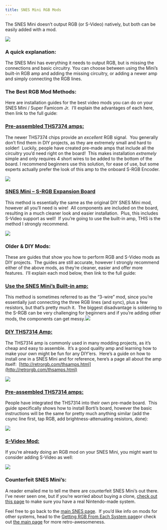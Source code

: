 ```yaml
---
title: SNES Mini RGB Mods
---
```


The SNES Mini doesn’t output RGB (or S-Video) natively, but both can be easily added with a mod.

![](https://cdn.retrorgb.com/images/SNESMiniConsole.jpg)

### **A quick explanation:**

The SNES Mini has everything it needs to output RGB, but is missing the connections and basic circuitry. You can choose between using the Mini’s built-in RGB amp and adding the missing circuitry, or adding a newer amp and simply connecting the RGB lines.

### **The Best RGB Mod Methods:**

Here are installation guides for the best video mods you can do on your SNES Mini / Super Famicom Jr.  I’ll explain the advantages of each here, then link to the full guide:

### **[Pre-assembled THS7374 amps:](/consoles/snes/mini/ths-7374)**

The newer THS7374 chips provide an _excellent_ RGB signal.  You generally don’t find them in DIY projects, as they are extremely small and hard to solder!  Luckily, people have created pre-made amps that include all the circuitry you’d need right on the board!  This makes installation _extremely_ simple and only requires 4 short wires to be added to the bottom of the board. I recommend beginners use this solution, for ease of use, but some experts actually prefer the look of this amp to the onboard S-RGB Encoder.

[![](https://cdn.retrorgb.com/images/SNESVoultarAmp.jpg)](/consoles/snes/mini/ths-7374)

### **[SNES Mini – S-RGB Expansion Board](/consoles/snes/mini/srgb-board)**

This method is essentially the same as the original DIY SNES Mini mod, however all you’ll need is wire!  All components are included on the board, resulting in a much cleaner look and easier installation.  Plus, this includes S-Video support as well!  If you’re going to use the built-in amp, THIS is the method I strongly recommend.

[![](https://cdn.retrorgb.com/images/VoultarSRGBboardV2.jpg)](/consoles/snes/mini/srgb-board)

### **Older & DIY Mods:**

These are guides that show you how to perform RGB and S-Video mods as DIY projects.  The guides are still accurate, however I strongly recommend either of the above mods, as they’re cleaner, easier and offer more features.  I’ll explain each mod below, then link to the full guide:

### **[Use the SNES Mini’s Built-in amp:](/consoles/snes/mini/rgb-board)**

This method is sometimes referred to as the “3-wire” mod, since you’re essentially just connecting the three RGB lines (and sync), plus a few resistors, but that’s pretty much it.  The biggest disadvantage is soldering to the S-RGB can be very challenging for beginners and if you’re adding other mods, the components can get messy.[![](https://cdn.retrorgb.com/images/SNESMiniRGBModPage03.jpg)](/consoles/snes/mini/rgb-board)

### [**DIY THS7314 Amp:**](/consoles/snes/mini/diy-bypass)

The THS7314 amp is commonly used in many modding projects, as it’s cheap and easy to assemble.  It’s a good quality amp and learning how to make your own might be fun for any DIY’ers.  Here’s a guide on how to install one in a SNES Mini and for reference, here’s a page all about the amp itself:  [http://retrorgb.com/thsamps.html](http://retrorgb.com/thsamps.html)

[![](https://cdn.retrorgb.com/images/RGBAmpwResistors.jpg)](/consoles/snes/mini/diy-bypass)

### [**Pre-assembled THS7314 amps:**](/consoles/snes/mini/premade-7374)

People have integrated the THS7314 into their own pre-made board.  This guide specifically shows how to install Borti’s board, however the basic instructions will be the same for pretty much anything similar (add the csync line first, tap RGB, add brightness-attenuating resistors, done):

[![](https://cdn.retrorgb.com/images/SNESMiniRGBPage03.jpg)](/consoles/snes/mini/premade-7374)

### **[S-Video Mod:](/consoles/snes/mini/s-video-mod)**

If you’re already doing an RGB mod on your SNES Mini, you might want to consider adding S-Video as well:

[![](https://cdn.retrorgb.com/images/SNESS-Video01.jpg)](/consoles/snes/mini/s-video-mod)

### **Counterfeit SNES Mini’s:**

A reader emailed me to tell me there are counterfeit SNES Mini’s out there.  I’ve never seen one, but if you’re worried about buying a clone, [check out this page](http://gamesx.com/wiki/doku.php?id=counterfeit_snes) to make sure you have a real Nintendo-made system.

Feel free to go back to the [main SNES page](/consoles/snes/README.md).  If you’d like info on mods for other systems, head to the [Getting RGB From Each System page](consoles/README.md)or check out [the main page](/README.md) for more retro-awesomeness.

